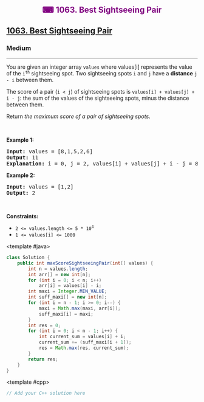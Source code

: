 <div align = "center">
<h style = "margin-bottom: 0px; margin-top: 0px; color : purple;" align = "center" class = "header">

## ⌨ 1063. Best Sightseeing Pair

</h>
</div>

<h2><a href="https://leetcode.com/problems/best-sightseeing-pair" target = "_blank">1063. Best Sightseeing Pair</a></h2><h3>Medium</h3><hr><p>You are given an integer array <code>values</code> where values[i] represents the value of the <code>i<sup>th</sup></code> sightseeing spot. Two sightseeing spots <code>i</code> and <code>j</code> have a <strong>distance</strong> <code>j - i</code> between them.</p>

<p>The score of a pair (<code>i &lt; j</code>) of sightseeing spots is <code>values[i] + values[j] + i - j</code>: the sum of the values of the sightseeing spots, minus the distance between them.</p>

<p>Return <em>the maximum score of a pair of sightseeing spots</em>.</p>

<p>&nbsp;</p>
<p><strong class="example">Example 1:</strong></p>

<pre>
<strong>Input:</strong> values = [8,1,5,2,6]
<strong>Output:</strong> 11
<strong>Explanation:</strong> i = 0, j = 2, values[i] + values[j] + i - j = 8 + 5 + 0 - 2 = 11
</pre>

<p><strong class="example">Example 2:</strong></p>

<pre>
<strong>Input:</strong> values = [1,2]
<strong>Output:</strong> 2
</pre>

<p>&nbsp;</p>
<p><strong>Constraints:</strong></p>

<ul>
	<li><code>2 &lt;= values.length &lt;= 5 * 10<sup>4</sup></code></li>
	<li><code>1 &lt;= values[i] &lt;= 1000</code></li>
</ul>

<CodeTabs :languages="[ { name: 'C++', slot: 'cpp' }, { name: 'Java', slot: 'java' } ]">

<template #java>

```java
class Solution {
    public int maxScoreSightseeingPair(int[] values) {
        int n = values.length;
        int arr[] = new int[n];
        for (int i = 0; i < n; i++)
            arr[i] = values[i] - i;
        int maxi = Integer.MIN_VALUE;
        int suff_maxi[] = new int[n];
        for (int i = n - 1; i >= 0; i--) {
            maxi = Math.max(maxi, arr[i]);
            suff_maxi[i] = maxi;
        }
        int res = 0;
        for (int i = 0; i < n - 1; i++) {
            int current_sum = values[i] + i;
            current_sum += (suff_maxi[i + 1]);
            res = Math.max(res, current_sum);
        }
        return res;
    }
}
```

</template>

<template #cpp>

```cpp
// Add your C++ solution here
```

</template>

</CodeTabs>
